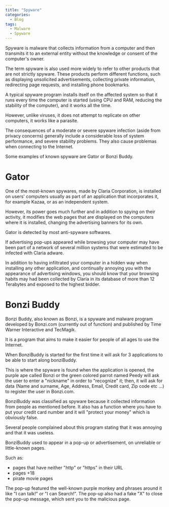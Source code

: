 ```yaml
---
title: "Spyware"
categories:
  - Blog
tags:
  - Malware
  - Spyware
---
```


Spyware is malware that collects information from a computer and then transmits it to an external entity without the knowledge or consent of the computer's owner. 

The term spyware is also used more widely to refer to other products that are not strictly spyware. These products perform different functions, such as displaying unsolicited advertisements, collecting private information, redirecting page requests, and installing phone bookmarks.

A typical spyware program installs itself on the affected system so that it runs every time the computer is started (using CPU and RAM, reducing the stability of the computer), and it works all the time.

However, unlike viruses, it does not attempt to replicate on other computers, it works like a parasite.

The consequences of a moderate or severe spyware infection (aside from privacy concerns) generally include a considerable loss of system performance, and severe stability problems. They also cause problemas when connecting to the Internet. 

Some examples of known spyware are Gator or Bonzi Buddy.

<h1>Gator</h1>

One of the most-known spywares, made by Claria Corporation, is installed on users' computers usually as part of an application that incorporates it, for example Kazaa, or as an independent system. 

However, its power goes much further and in addition to spying on their activity, it modifies the web pages that are displayed on the computers where it is installed, changing the advertising banners for its own. 

Gator is detected by most anti-spyware softwares.

If advertising pop-ups appeared while browsing your computer may have been part of a network of several million systems that were estimated to be infected with Claria adware. 

In addition to having infiltrated your computer in a hidden way when installing any other application, and continually annoying you with the appearance of advertising windows, you should know that your browsing habits may had been collected by Claria in its database of more than 12 Terabytes and exposed to the highest bidder.

<h1>Bonzi Buddy</h1>


Bonzi Buddy, also known as Bonzi, is a spyware and malware program developed by Bonzi.com (currently out of function) and published by Time Warner Interactive and TecMagik. 

It is a program that aims to make it easier for people of all ages to use the Internet.

When BonziBuddy is started for the first time it will ask for 3 applications to be able to start along bonziBuddy. 
 
This is where the spyware is found when the application is opened, the purple ape called Bonzi or the green colored parrot named Peedy will ask the user to enter a "nickname" in order to "recognize" it; then, it will ask for data (Name and surname, Age, Address, Email, Credit card, Zip code etc ...) to register the user in Bonzi.com.

BonziBuddy was classified as spyware because it collected information from people as mentioned before. It also has a function where you have to put your credit card number and it will "protect your money" which is obviously false.

Several people complained about this program stating that it was annoying and that it was useless.

BonziBuddy used to appear in a pop-up or advertisement, on unreliable or little-known pages. 

Such as: 

<ul>
<li>pages that have neither "http" or "https" in their URL</li>
<li>pages +18</li>
<li>pirate movie pages</li>
</ul>

The pop-up featured the well-known purple monkey and phrases around it like "I can talk!" or "I can Search!". The pop-up also had a fake "X" to close the pop-up message, which sent you to the malicious page.